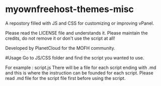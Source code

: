 # myownfreehost-themes-misc
A repostory filled with JS and CSS for customizing or improving vPanel.

Please read the LICENSE file and understands it.
Please maintain the credits, do not remove it or don't use the script at all!

Developed by PlanetCloud for the MOFH community.

#Usage
Go to JS/CSS folder and find the script you wanted to use.

For example : script.js
There will be a file for each script ending with .md and this is where the instruction can be founded for each script.
Please read .md file for the script file first before using the script.
